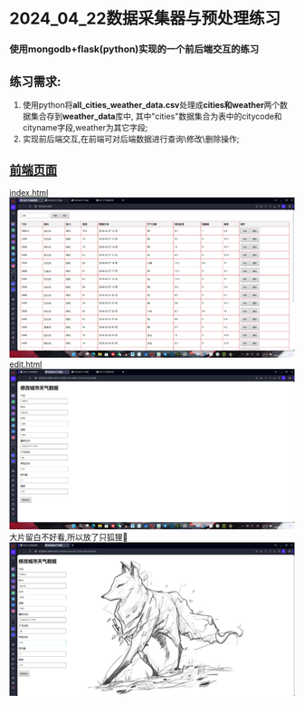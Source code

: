 # 2024_04_22数据采集器与预处理练习
### 使用mongodb+flask(python)实现的一个前后端交互的练习
## 练习需求:
1. 使用python将**all_cities_weather_data.csv**处理成**cities和weather**两个数据集合存到**weather_data**库中,
其中"cities"数据集合为表中的citycode和cityname字段,weather为其它字段;
2. 实现前后端交互,在前端可对后端数据进行查询\修改\删除操作;

## [前端页面](./static/index.png)
[index.html](./static/index.png)
![](static/index.png)
[edit.html](./static/edit01.png)
![](static/edit01.png)
大片留白不好看,所以放了只狐狸🦊
![](static/edit02.png)
